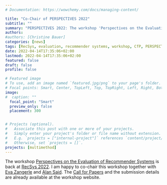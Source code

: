 ```yaml
---
# Documentation: https://wowchemy.com/docs/managing-content/

title: "Co-Chair of PERSPECTIVES 2022"
subtitle: ""
summary: "PERSPECTIVES 2022: The workshop 'Perspectives on the Evaluation of Recommender Systems' is back at RecSys 2022."
authors: 
#authors: [Christine Bauer]
categories: [news]
tags: [RecSys, evaluation, recommender systems, workshop, CfP, PERSPECTIVES]
date: 2022-04-14T17:35:06+02:00
lastmod: 2022-04-14T17:35:06+02:00
featured: false
draft: false
profile: false

# Featured image
# To use, add an image named `featured.jpg/png` to your page's folder.
# Focal points: Smart, Center, TopLeft, Top, TopRight, Left, Right, BottomLeft, Bottom, BottomRight.
image:
#  caption: ""
  focal_point: "Smart"
  preview_only: false
  placement: 300


# Projects (optional).
#   Associate this post with one or more of your projects.
#   Simply enter your project's folder or file name without extension.
#   E.g. `projects = ["internal-project"]` references `content/project/deep-learning/index.md`.
#   Otherwise, set `projects = []`.
projects: [multimethod]
---
```


The workshop [Perspectives on the Evaluation of Recommender Systems](https://perspectives-ws.github.io/2022/) is back at [RecSys 2022](https://recsys.acm.org/recsys22/). I am happy to co-chair this workshop together with [Eva Zangerle](https://evazangerle.at) and [Alan Said](https://www.alansaid.com). The [Call for Papers](https://perspectives-ws.github.io/2022/#cfp) and the submission details are already available at the workshop website.